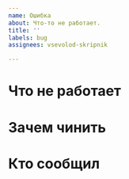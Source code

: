 ```yaml
---
name: Ошибка
about: Что-то не работает.
title: ''
labels: bug
assignees: vsevolod-skripnik

---
```


# Что не работает



# Зачем чинить



# Кто сообщил
